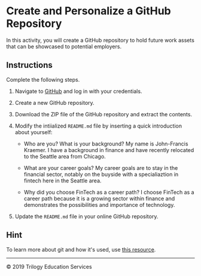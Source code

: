 # Create and Personalize a GitHub Repository

In this activity, you will create a GitHub repository to hold future work assets that can be showcased to potential employers.

## Instructions

Complete the following steps.

1. Navigate to [GitHub](https://www.github.com) and log in with your credentials.

1. Create a new GitHub repository.

1. Download the ZIP file of the GitHub repository and extract the contents.

1. Modify the intiialized `README.md` file by inserting a quick introduction about yourself:

    * Who are you? What is your background?
	My name is John-Francis Kraemer.  I have a background in finance and have recently relocated to the Seattle area from Chicago.

    * What are your career goals?
	My career goals are to stay in the financial sector, notably on the buyside with a specialiaztion in fintech here in the Seattle area.

    * Why did you choose FinTech as a career path?
	I choose FinTech as a career path because it is a growing sector within finance and demonstrates the possibilities and importance of technology.

1. Update the `README.md` file in your online GitHub repository.

## Hint

To learn more about git and how it's used, use [this resource](https://www.atlassian.com/git/tutorials/what-is-git).

---

© 2019 Trilogy Education Services
